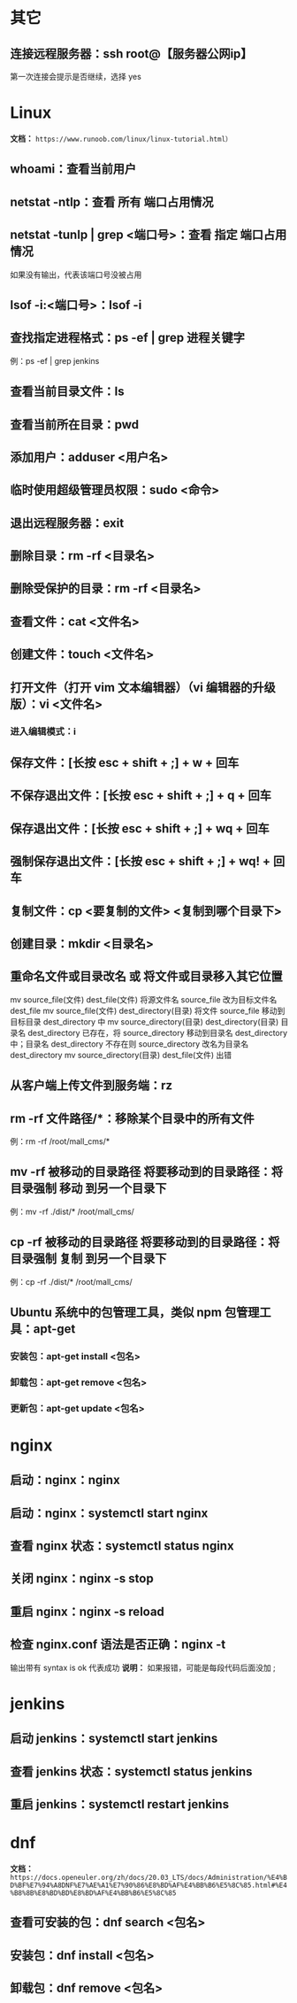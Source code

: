 # 其它
  ## 连接远程服务器：ssh root@【服务器公网ip】
  第一次连接会提示是否继续，选择 yes

# Linux
  **文档：** `https://www.runoob.com/linux/linux-tutorial.html）`

  ## whoami：查看当前用户

  ## netstat -ntlp：查看 所有 端口占用情况

  ## netstat -tunlp | grep <端口号>：查看 指定 端口占用情况
  如果没有输出，代表该端口号没被占用

  ## lsof -i:<端口号>：lsof -i

  ## 查找指定进程格式：ps -ef | grep 进程关键字
  例：ps -ef | grep jenkins

  ## 查看当前目录文件：ls

  ## 查看当前所在目录：pwd

  ## 添加用户：adduser <用户名>

  ## 临时使用超级管理员权限：sudo <命令>

  ## 退出远程服务器：exit

  ## 删除目录：rm -rf <目录名>

  ## 删除受保护的目录：rm -rf <目录名>

  ## 查看文件：cat <文件名>

  ## 创建文件：touch <文件名>

  ## 打开文件（打开 vim 文本编辑器）（vi 编辑器的升级版）：vi <文件名>
  ### 进入编辑模式：i

  ## 保存文件：[长按 esc + shift + ;] + w + 回车

  ## 不保存退出文件：[长按 esc + shift + ;] + q + 回车

  ## 保存退出文件：[长按 esc + shift + ;] + wq + 回车

  ## 强制保存退出文件：[长按 esc + shift + ;] + wq! + 回车

  ## 复制文件：cp <要复制的文件> <复制到哪个目录下>

  ## 创建目录：mkdir <目录名>

  ## 重命名文件或目录改名 或 将文件或目录移入其它位置
  mv source_file(文件) dest_file(文件)	           将源文件名 source_file 改为目标文件名 dest_file
  mv source_file(文件) dest_directory(目录)	       将文件 source_file 移动到目标目录 dest_directory 中
  mv source_directory(目录) dest_directory(目录)	 目录名 dest_directory 已存在，将 source_directory 移动到目录名 dest_directory 中；目录名 dest_directory 不存在则 source_directory 改名为目录名 dest_directory
  mv source_directory(目录) dest_file(文件)        出错

  ## 从客户端上传文件到服务端：rz

  ## rm -rf 文件路径/*：移除某个目录中的所有文件
  例：rm -rf /root/mall_cms/*

  ## mv -rf 被移动的目录路径 将要移动到的目录路径：将目录强制 移动 到另一个目录下
  例：mv -rf ./dist/* /root/mall_cms/

  ## cp -rf 被移动的目录路径 将要移动到的目录路径：将目录强制 复制 到另一个目录下
  例：cp -rf ./dist/* /root/mall_cms/

  ## Ubuntu 系统中的包管理工具，类似 npm 包管理工具：apt-get
  ### 安装包：apt-get install <包名>

  ### 卸载包：apt-get remove <包名>

  ### 更新包：apt-get update <包名>

# nginx
  ## 启动：nginx：nginx
  ## 启动：nginx：systemctl start nginx

  ## 查看 nginx 状态：systemctl status nginx

  ## 关闭 nginx：nginx -s stop

  ## 重启 nginx：nginx -s reload

  ## 检查 nginx.conf 语法是否正确：nginx -t
  输出带有 syntax is ok 代表成功
  **说明：** 如果报错，可能是每段代码后面没加 ;

# jenkins
  ## 启动 jenkins：systemctl start jenkins

  ## 查看 jenkins 状态：systemctl status jenkins

  ## 重启 jenkins：systemctl restart jenkins

# dnf
  **文档：** `https://docs.openeuler.org/zh/docs/20.03_LTS/docs/Administration/%E4%BD%BF%E7%94%A8DNF%E7%AE%A1%E7%90%86%E8%BD%AF%E4%BB%B6%E5%8C%85.html#%E4%B8%8B%E8%BD%BD%E8%BD%AF%E4%BB%B6%E5%8C%85`

  ## 查看可安装的包：dnf search <包名>

  ## 安装包：dnf install <包名>

  ## 卸载包：dnf remove <包名>